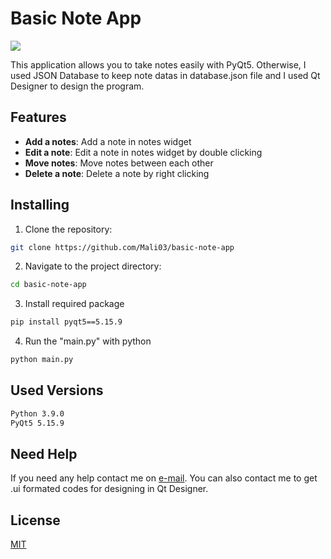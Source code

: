 # Basic Note App

![](https://i.imgur.com/OcsSc9i.gif)

This application allows you to take notes easily with PyQt5. Otherwise, I used JSON Database to keep note datas in database.json file and I used Qt Designer to design the program.

## Features

-   **Add a notes**: Add a note in notes widget
-   **Edit a note**: Edit a note in notes widget by double clicking
-   **Move notes**: Move notes between each other
-   **Delete a note**: Delete a note by right clicking

## Installing

1.  Clone the repository:

```bash
git clone https://github.com/Mali03/basic-note-app
```

2.  Navigate to the project directory:

```bash
cd basic-note-app
```

3.  Install required package
```bash
pip install pyqt5==5.15.9
```

4.  Run the "main.py" with python

```bash
python main.py
```

## Used Versions
```bash
Python 3.9.0
PyQt5 5.15.9
```

## Need Help
If you need any help contact me on [e-mail](mailto:mehmetaligunalay@gmail.com). You can also contact me to get .ui formated codes for designing in Qt Designer.

## License

[MIT](https://choosealicense.com/licenses/mit/)
